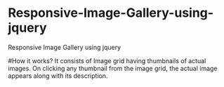# Responsive-Image-Gallery-using-jquery
Responsive Image Gallery using jquery 

#How it works?
It consists of Image grid having thumbnails of actual images. On clicking any thumbnail from the image grid, the actual image appears along with its description.
